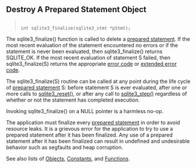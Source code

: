 ## Destroy A Prepared Statement Object




> ```
> 
> int sqlite3_finalize(sqlite3_stmt *pStmt);
> 
> ```



The sqlite3\_finalize() function is called to delete a [prepared statement](../c3ref/stmt.html).
If the most recent evaluation of the statement encountered no errors
or if the statement is never been evaluated, then sqlite3\_finalize() returns
SQLITE\_OK. If the most recent evaluation of statement S failed, then
sqlite3\_finalize(S) returns the appropriate [error code](../rescode.html) or
[extended error code](../rescode.html#extrc).


The sqlite3\_finalize(S) routine can be called at any point during
the life cycle of [prepared statement](../c3ref/stmt.html) S:
before statement S is ever evaluated, after
one or more calls to [sqlite3\_reset()](../c3ref/reset.html), or after any call
to [sqlite3\_step()](../c3ref/step.html) regardless of whether or not the statement has
completed execution.


Invoking sqlite3\_finalize() on a NULL pointer is a harmless no\-op.


The application must finalize every [prepared statement](../c3ref/stmt.html) in order to avoid
resource leaks. It is a grievous error for the application to try to use
a prepared statement after it has been finalized. Any use of a prepared
statement after it has been finalized can result in undefined and
undesirable behavior such as segfaults and heap corruption.


See also lists of
 [Objects](../c3ref/objlist.html),
 [Constants](../c3ref/constlist.html), and
 [Functions](../c3ref/funclist.html).


